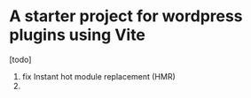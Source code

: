 # A starter project for wordpress plugins using Vite


[todo]

1. fix Instant hot module replacement (HMR)
2. 